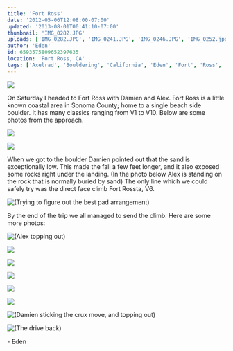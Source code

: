 ```yaml
---
title: 'Fort Ross'
date: '2012-05-06T12:08:00-07:00'
updated: '2013-08-01T00:41:10-07:00'
thumbnail: 'IMG_0282.JPG'
uploads: ['IMG_0282.JPG', 'IMG_0241.JPG', 'IMG_0246.JPG', 'IMG_0252.jpg', 'IMG_0256.jpg', 'IMG_0272.JPG', 'IMG_0273.JPG', 'IMG_0274.JPG', 'IMG_0275.JPG', 'IMG_0276.JPG', 'IMG_0277.JPG', 'IMG_0287.JPG']
author: 'Eden'
id: 6593575809652397635
location: 'Fort Ross, CA'
tags: ['Axelrad', 'Bouldering', 'California', 'Eden', 'Fort', 'Ross', 'Rossta']
---
```


![](uploads/IMG_0282.JPG)

On Saturday I headed to Fort Ross with Damien and Alex. Fort Ross is a little known coastal area in Sonoma County; home to a single beach side boulder. It has many classics ranging from V1 to V10. Below are some photos from the approach.

![](uploads/IMG_0241.JPG)

![](uploads/IMG_0246.JPG)

When we got to the boulder Damien pointed out that the sand is exceptionally low. This made the fall a few feet longer, and it also exposed some rocks right under the landing. (In the photo below Alex is standing on the rock that is normally buried by sand) The only line which we could safely try was the direct face climb Fort Rossta, V6.

![(Trying to figure out the best pad arrangement)](uploads/IMG_0252.jpg)

By the end of the trip we all managed to send the climb. Here are some more photos:

![(Alex topping out)](uploads/IMG_0256.jpg)

![](uploads/IMG_0272.JPG)

![](uploads/IMG_0273.JPG)

![](uploads/IMG_0274.JPG)

![](uploads/IMG_0275.JPG)

![](uploads/IMG_0276.JPG)

![(Damien sticking the crux move, and topping out)](uploads/IMG_0277.JPG)

![(The drive back)](uploads/IMG_0287.JPG)

\- Eden
